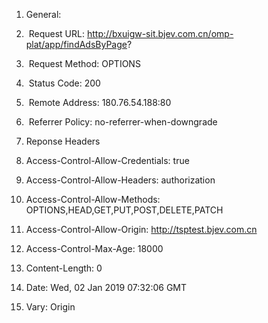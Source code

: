 1. General:

2. ​	Request URL: http://bxuigw-sit.bjev.com.cn/omp-plat/app/findAdsByPage?

3. ​	Request Method: OPTIONS

4. ​	Status Code: 200 

5. ​	Remote Address: 180.76.54.188:80

6. ​	Referrer Policy: no-referrer-when-downgrade

7. Reponse Headers

8. Access-Control-Allow-Credentials: true

9. Access-Control-Allow-Headers: authorization

10. Access-Control-Allow-Methods: OPTIONS,HEAD,GET,PUT,POST,DELETE,PATCH

11. Access-Control-Allow-Origin: http://tsptest.bjev.com.cn

12. Access-Control-Max-Age: 18000

13. Content-Length: 0

14. Date: Wed, 02 Jan 2019 07:32:06 GMT

15. Vary: Origin